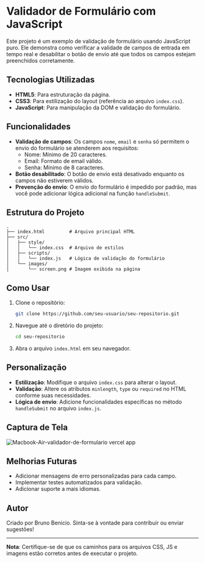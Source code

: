 # Validador de Formulário com JavaScript

Este projeto é um exemplo de validação de formulário usando JavaScript puro. Ele demonstra como verificar a validade de campos de entrada em tempo real e desabilitar o botão de envio até que todos os campos estejam preenchidos corretamente.

## Tecnologias Utilizadas

- **HTML5**: Para estruturação da página.
- **CSS3**: Para estilização do layout (referência ao arquivo `index.css`).
- **JavaScript**: Para manipulação da DOM e validação do formulário.

## Funcionalidades

- **Validação de campos**: Os campos `nome`, `email` e `senha` só permitem o envio do formulário se atenderem aos requisitos:
  - Nome: Mínimo de 20 caracteres.
  - Email: Formato de email válido.
  - Senha: Mínimo de 8 caracteres.
- **Botão desabilitado**: O botão de envio está desativado enquanto os campos não estiverem válidos.
- **Prevenção do envio**: O envio do formulário é impedido por padrão, mas você pode adicionar lógica adicional na função `handleSubmit`.

## Estrutura do Projeto

```
.
├── index.html         # Arquivo principal HTML
├── src/
│   ├── style/
│   │   └── index.css  # Arquivo de estilos
│   ├── scripts/
│   │   └── index.js   # Lógica de validação do formulário
│   └── images/
│       └── screen.png # Imagem exibida na página
```

## Como Usar

1. Clone o repositório:
   ```bash
   git clone https://github.com/seu-usuario/seu-repositorio.git
   ```
2. Navegue até o diretório do projeto:
   ```bash
   cd seu-repositorio
   ```
3. Abra o arquivo `index.html` em seu navegador.

## Personalização

- **Estilização**: Modifique o arquivo `index.css` para alterar o layout.
- **Validação**: Altere os atributos `minlength`, `type` ou `required` no HTML conforme suas necessidades.
- **Lógica de envio**: Adicione funcionalidades específicas no método `handleSubmit` no arquivo `index.js`.

## Captura de Tela

![Macbook-Air-validador-de-formulario vercel app](https://github.com/user-attachments/assets/3edfc1aa-da8a-4dd6-af14-b34382c512a2)


## Melhorias Futuras

- Adicionar mensagens de erro personalizadas para cada campo.
- Implementar testes automatizados para validação.
- Adicionar suporte a mais idiomas.

## Autor

Criado por Bruno Benicio. Sinta-se à vontade para contribuir ou enviar sugestões!

---

**Nota**: Certifique-se de que os caminhos para os arquivos CSS, JS e imagens estão corretos antes de executar o projeto.
